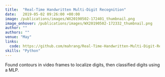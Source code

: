 ```yaml
---
title:  "Real-Time Handwritten Multi-Digit Recognition"
date:   2019-05-02 09:26:00 +00:00
image: /publications/images/WX20190502-172401_thumbnail.png
image_onhover: /publications/images/WX20190502-172332_thumbnail.png
author: ""
authors: ""
venue: "May"
links:
  code: https://github.com/mahrang/Real-Time-Handwritten-Multi-Digit-Recognition
skills: "Python"
---
```

Found contours in video frames to localize digits, then classified digits using a MLP.
